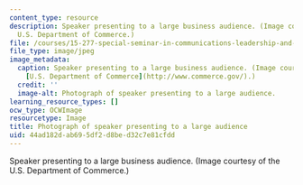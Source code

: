 ```yaml
---
content_type: resource
description: Speaker presenting to a large business audience. (Image courtesy of the
  U.S. Department of Commerce.)
file: /courses/15-277-special-seminar-in-communications-leadership-and-personal-effectiveness-coaching-fall-2008/44ad182dab695df2d8bed32c7e81cfdd_15-277f08.jpg
file_type: image/jpeg
image_metadata:
  caption: Speaker presenting to a large business audience. (Image courtesy of the
    [U.S. Department of Commerce](http://www.commerce.gov/).)
  credit: ''
  image-alt: Photograph of speaker presenting to a large audience.
learning_resource_types: []
ocw_type: OCWImage
resourcetype: Image
title: Photograph of speaker presenting to a large audience
uid: 44ad182d-ab69-5df2-d8be-d32c7e81cfdd
---
```

Speaker presenting to a large business audience. (Image courtesy of the U.S. Department of Commerce.)

